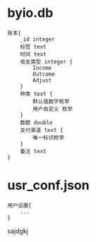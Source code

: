 # byio.db

```
账本{
    _id integer
    标签 text
    时间 text
    收支类型 integer {
        Income
        Outcome
        Adjust
    }
    种类 text {
        默认值数字枚举
        用户自定义 枚举
    }
    数额 double
    支付渠道 text {
        唯一标识枚举
    }
    备注 text
}
```

# usr_conf.json

```
用户设置{
    ...
}
```


sajdgkj
